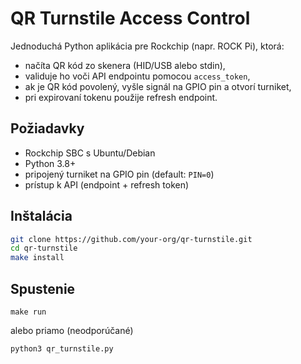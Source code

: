 # QR Turnstile Access Control

Jednoduchá Python aplikácia pre Rockchip (napr. ROCK Pi), ktorá:
- načíta QR kód zo skenera (HID/USB alebo stdin),
- validuje ho voči API endpointu pomocou `access_token`,
- ak je QR kód povolený, vyšle signál na GPIO pin a otvorí turniket,
- pri expirovaní tokenu použije refresh endpoint.

## Požiadavky

- Rockchip SBC s Ubuntu/Debian
- Python 3.8+
- pripojený turniket na GPIO pin (default: `PIN=0`)
- prístup k API (endpoint + refresh token)

## Inštalácia

```bash
git clone https://github.com/your-org/qr-turnstile.git
cd qr-turnstile
make install
```


## Spustenie
```
make run
```

alebo priamo (neodporúčané)

```
python3 qr_turnstile.py
```